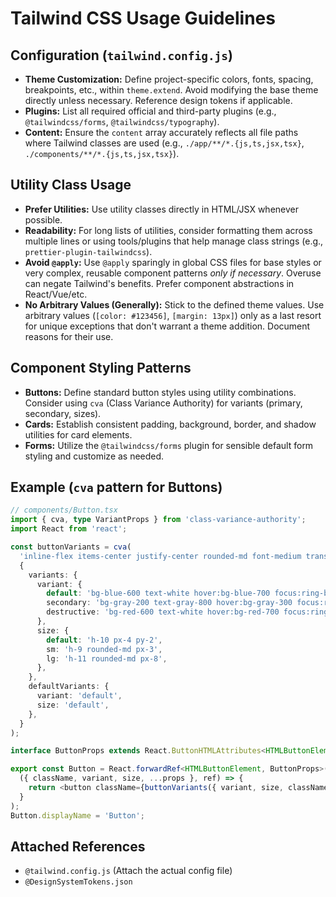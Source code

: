 # Tailwind CSS Usage Guidelines

## Configuration (`tailwind.config.js`)

- **Theme Customization:** Define project-specific colors, fonts, spacing, breakpoints, etc., within `theme.extend`. Avoid modifying the base theme directly unless necessary. Reference design tokens if applicable.
- **Plugins:** List all required official and third-party plugins (e.g., `@tailwindcss/forms`, `@tailwindcss/typography`).
- **Content:** Ensure the `content` array accurately reflects all file paths where Tailwind classes are used (e.g., `./app/**/*.{js,ts,jsx,tsx}`, `./components/**/*.{js,ts,jsx,tsx}`).

## Utility Class Usage

- **Prefer Utilities:** Use utility classes directly in HTML/JSX whenever possible.
- **Readability:** For long lists of utilities, consider formatting them across multiple lines or using tools/plugins that help manage class strings (e.g., `prettier-plugin-tailwindcss`).
- **Avoid `@apply`:** Use `@apply` sparingly in global CSS files for base styles or very complex, reusable component patterns *only if necessary*. Overuse can negate Tailwind's benefits. Prefer component abstractions in React/Vue/etc.
- **No Arbitrary Values (Generally):** Stick to the defined theme values. Use arbitrary values (`[color: #123456]`, `[margin: 13px]`) only as a last resort for unique exceptions that don't warrant a theme addition. Document reasons for their use.

## Component Styling Patterns

- **Buttons:** Define standard button styles using utility combinations. Consider using `cva` (Class Variance Authority) for variants (primary, secondary, sizes).
- **Cards:** Establish consistent padding, background, border, and shadow utilities for card elements.
- **Forms:** Utilize the `@tailwindcss/forms` plugin for sensible default form styling and customize as needed.

## Example (`cva` pattern for Buttons)

```typescript
// components/Button.tsx
import { cva, type VariantProps } from 'class-variance-authority';
import React from 'react';

const buttonVariants = cva(
  'inline-flex items-center justify-center rounded-md font-medium transition-colors focus:outline-none focus:ring-2 focus:ring-offset-2',
  {
    variants: {
      variant: {
        default: 'bg-blue-600 text-white hover:bg-blue-700 focus:ring-blue-500',
        secondary: 'bg-gray-200 text-gray-800 hover:bg-gray-300 focus:ring-gray-400',
        destructive: 'bg-red-600 text-white hover:bg-red-700 focus:ring-red-500',
      },
      size: {
        default: 'h-10 px-4 py-2',
        sm: 'h-9 rounded-md px-3',
        lg: 'h-11 rounded-md px-8',
      },
    },
    defaultVariants: {
      variant: 'default',
      size: 'default',
    },
  }
);

interface ButtonProps extends React.ButtonHTMLAttributes<HTMLButtonElement>, VariantProps<typeof buttonVariants> {}

export const Button = React.forwardRef<HTMLButtonElement, ButtonProps>(
  ({ className, variant, size, ...props }, ref) => {
    return <button className={buttonVariants({ variant, size, className })} ref={ref} {...props} />;
  }
);
Button.displayName = 'Button';
```

## Attached References

- `@tailwind.config.js` (Attach the actual config file)
- `@DesignSystemTokens.json`